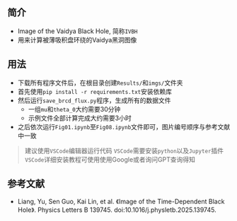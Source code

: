 ## 简介

- Image of the Vaidya Black Hole, 简称`IVBH`
- 用来计算被薄吸积盘环绕的Vaidya黑洞图像

## 用法

- 下载所有程序文件后，在根目录创建`Results/`和`imgs/`文件夹
- 首先使用`pip install -r requirements.txt`安装依赖库
- 然后运行`save_brcd_flux.py`程序，生成所有的数据文件
    - 一组`mu`和`theta_0`大约需要30分钟
    - 示例文件全部计算完成大约需要3小时
- 之后依次运行`Fig01.ipynb`至`Fig08.ipynb`文件即可，图片编号顺序与参考文献中一致

> 建议使用`VSCode`编辑器运行代码
> `VSCode`需要安装`python`以及`Jupyter`插件
> `VSCode`详细安装教程可使用使用Google或者询问GPT查询得知

## 参考文献

- Liang, Yu, Sen Guo, Kai Lin, et al. 《Image of the Time-Dependent Black Hole》. Physics Letters B 139745. doi:10.1016/j.physletb.2025.139745.